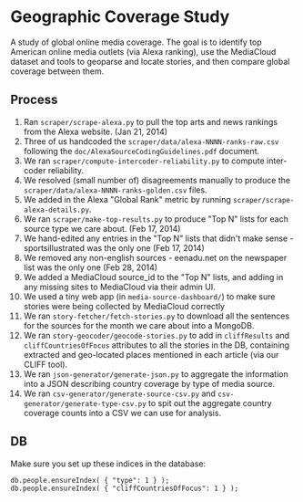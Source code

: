 Geographic Coverage Study
=========================

A study of global online media coverage.  The goal is to identify top American online media outlets 
(via Alexa ranking), use the MediaCloud dataset and tools to geoparse and locate stories, and then compare
global coverage between them.

Process
-------

1. Ran `scraper/scrape-alexa.py` to pull the top arts and news rankings from the Alexa website. (Jan 21, 2014)
2. Three of us handcoded the `scraper/data/alexa-NNNN-ranks-raw.csv` following the `doc/AlexaSourceCodingGuidelines.pdf` document.
3. We ran `scraper/compute-intercoder-reliability.py` to compute inter-coder reliability.
4. We resolved (small number of) disagreements manually to produce the `scraper/data/alexa-NNNN-ranks-golden.csv` files.
5. We added in the Alexa "Global Rank" metric by running `scraper/scrape-alexa-details.py`.
6. We ran `scraper/make-top-results.py` to produce "Top N" lists for each source type we care about. (Feb 17, 2014)
7. We hand-edited any entries in the "Top N" lists that didn't make sense - sportsillustrated was the only one (Feb 17, 2014)
8. We removed any non-english sources - eenadu.net on the newspaper list was the only one (Feb 28, 2014)
9. We added a MediaCloud source_id to the "Top N" lists, and adding in any missing sites to MediaCloud via their admin UI.
10. We used a tiny web app (in `media-source-dashboard/`) to make sure stories were being collected by MediaCloud correctly
11. We ran `story-fetcher/fetch-stories.py` to download all the sentences for the sources for the month we care about into a MongoDB.
12. We ran `story-geocoder/geocode-stories.py` to add in `cliffResults` and `cliffCountriesOfFocus` attributes to all the stories in the DB, containing extracted and geo-located places mentioned in each article (via our CLIFF tool).
13. We ran `json-generator/generate-json.py` to aggregate the information into a JSON describing country coverage by type of media source.
14. We ran `csv-generator/generate-source-csv.py` and `csv-generator/generate-type-csv.py` to spit out the aggregate country coverage counts into a CSV we can use for analysis.

DB
--

Make sure you set up these indices in the database:
```
db.people.ensureIndex( { "type": 1 } );
db.people.ensureIndex( { "cliffCountriesOfFocus": 1 } );
```
